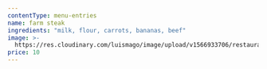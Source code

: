 ```yaml
---
contentType: menu-entries
name: farm steak
ingredients: "milk, flour, carrots, bananas, beef"
image: >-
  https://res.cloudinary.com/luismago/image/upload/v1566933706/restaurant/farm-steak.jpg
price: 10
---
```

